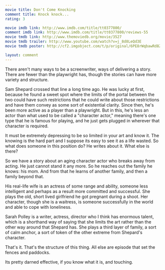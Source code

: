```yaml
---
movie title: Don't Come Knocking
comment title: Knock knock...
rating: 3

movie imdb link: http://www.imdb.com/title/tt0377800/
comment imdb link: http://www.imdb.com/title/tt0377800/reviews-55
movie tmdb link: http://www.themoviedb.org/movie/3527
movie tmdb trailer: http://www.youtube.com/watch?v=j_8d8LeQd3E
movie tmdb poster: http://cf2.imgobject.com/t/p/original/6PE8rWqbawRd8Z7fqlJjYhX8dF3.jpg

layout: comment
---
```


There aren't many ways to be a screenwriter, ways of delivering a story. There are fewer than the playwright has, though the stories can have more variety and structure. 

Sam Shepard crossed that line a long time ago. He was lucky at first, because he found a sweet spot where the limits of the portal between the two could have such restrictions that he could write about those restrictions and have them convey as some sort of existential clarity. Since then, he's been more active as a player than a playwright. But in this, he's less an actor than what used to be called a "character actor," meaning there's one type that he is famous for playing, and he just gets plugged in wherever that character is required.

It must be extremely depressing to be so limited in your art and know it. The knowing is the hard part and I suppose its easy to see it as a life wasted. So what does someone in this position do? He writes about it. What else is there?

So we have a story about an aging character actor who breaks away from acting. He just cannot stand it any more. So he reaches out the family he knows: his mom. And from that he learns of another family, and then a family beyond that. 

His real-life wife is an actress of some range and ability, someone less intelligent and perhaps as a result more committed and successful. She plays the old, short lived girlfriend he got pregnant during a shoot. Her character, though she is a waitress, is someone successfully in the world and able to cope with loneliness. 

Sarah Polley is a writer, actress, director who I think has enormous talent, which is a shorthand way of saying that she limits the art rather than the other way around that Shepard has. She plays a third layer of family, a sort of calm anchor, a sort of token of the other extreme from Shepard's character.

That's it. That's the structure of this thing. All else are episode that set the fences and paddocks. 

Its pretty darned effective, if you know what it is, and touching.